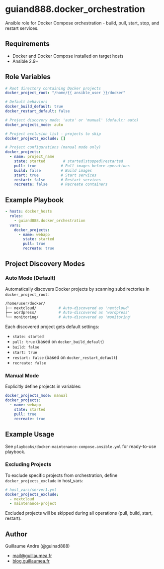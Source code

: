 # guiand888.docker_orchestration

Ansible role for Docker Compose orchestration - build, pull, start, stop, and restart services.

## Requirements

- Docker and Docker Compose installed on target hosts
- Ansible 2.9+

## Role Variables

```yaml
# Root directory containing Docker projects
docker_project_root: "/home/{{ ansible_user }}/docker"

# Default behaviors
docker_build_default: true
docker_restart_default: false

# Project discovery mode: 'auto' or 'manual' (default: auto)
docker_projects_mode: auto

# Project exclusion list - projects to skip
docker_projects_exclude: []

# Project configurations (manual mode only)
docker_projects:
  - name: project_name
    state: started        # started|stopped|restarted
    pull: true           # Pull images before operations
    build: false         # Build images
    start: true          # Start services
    restart: false       # Restart services
    recreate: false      # Recreate containers
```

## Example Playbook

```yaml
- hosts: docker_hosts
  roles:
    - guiand888.docker_orchestration
  vars:
    docker_projects:
      - name: webapp
        state: started
        pull: true
        recreate: true
```

## Project Discovery Modes

### Auto Mode (Default)

Automatically discovers Docker projects by scanning subdirectories in `docker_project_root`:

```bash
/home/user/docker/
├── nextcloud/          # Auto-discovered as 'nextcloud'
├── wordpress/          # Auto-discovered as 'wordpress'
└── monitoring/         # Auto-discovered as 'monitoring'
```

Each discovered project gets default settings:
- `state: started`
- `pull: true` (based on `docker_build_default`)
- `build: false`
- `start: true`
- `restart: false` (based on `docker_restart_default`)
- `recreate: false`

### Manual Mode

Explicitly define projects in variables:

```yaml
docker_projects_mode: manual
docker_projects:
  - name: webapp
    state: started
    pull: true
    recreate: true
```

## Example Usage

See `playbooks/docker-maintenance-compose.ansible.yml` for ready-to-use playbook.

### Excluding Projects

To exclude specific projects from orchestration, define `docker_projects_exclude` in host_vars:

```yaml
# host_vars/server1.yml
docker_projects_exclude:
  - nextcloud
  - maintenance-project
```

Excluded projects will be skipped during all operations (pull, build, start, restart).

## Author

Guillaume Andre (@guinad888)
- [mail@guillaumea.fr](mailto:mail@guillaumea.fr)
- [blog.guillaumea.fr](https://blog.guillaumea.fr)
